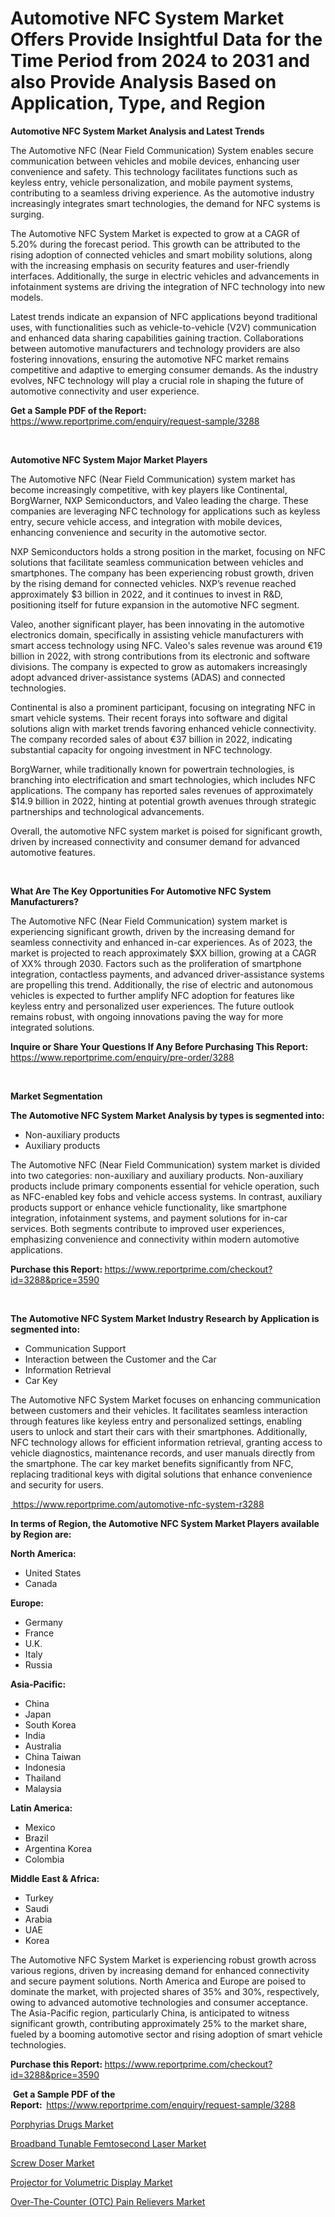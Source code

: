 <p><h1>Automotive NFC System Market Offers Provide Insightful Data for the Time Period from 2024 to 2031 and also Provide Analysis Based on Application, Type, and Region</h1></p><p><strong>Automotive NFC System Market Analysis and Latest Trends</strong></p>
<p><p>The Automotive NFC (Near Field Communication) System enables secure communication between vehicles and mobile devices, enhancing user convenience and safety. This technology facilitates functions such as keyless entry, vehicle personalization, and mobile payment systems, contributing to a seamless driving experience. As the automotive industry increasingly integrates smart technologies, the demand for NFC systems is surging.</p><p>The Automotive NFC System Market is expected to grow at a CAGR of 5.20% during the forecast period. This growth can be attributed to the rising adoption of connected vehicles and smart mobility solutions, along with the increasing emphasis on security features and user-friendly interfaces. Additionally, the surge in electric vehicles and advancements in infotainment systems are driving the integration of NFC technology into new models.</p><p>Latest trends indicate an expansion of NFC applications beyond traditional uses, with functionalities such as vehicle-to-vehicle (V2V) communication and enhanced data sharing capabilities gaining traction. Collaborations between automotive manufacturers and technology providers are also fostering innovations, ensuring the automotive NFC market remains competitive and adaptive to emerging consumer demands. As the industry evolves, NFC technology will play a crucial role in shaping the future of automotive connectivity and user experience.</p></p>
<p><strong>Get a Sample PDF of the Report:&nbsp;</strong> <a href="https://www.reportprime.com/enquiry/request-sample/3288?utm_campaign=31&utm_medium=2&utm_source=Github&utm_content=ia&utm_term=27112024&utm_id=automotive-nfc-system">https://www.reportprime.com/enquiry/request-sample/3288</a></p>
<p>&nbsp;</p>
<p><strong>Automotive NFC System Major Market Players</strong></p>
<p><p>The Automotive NFC (Near Field Communication) system market has become increasingly competitive, with key players like Continental, BorgWarner, NXP Semiconductors, and Valeo leading the charge. These companies are leveraging NFC technology for applications such as keyless entry, secure vehicle access, and integration with mobile devices, enhancing convenience and security in the automotive sector.</p><p>NXP Semiconductors holds a strong position in the market, focusing on NFC solutions that facilitate seamless communication between vehicles and smartphones. The company has been experiencing robust growth, driven by the rising demand for connected vehicles. NXP’s revenue reached approximately $3 billion in 2022, and it continues to invest in R&D, positioning itself for future expansion in the automotive NFC segment.</p><p>Valeo, another significant player, has been innovating in the automotive electronics domain, specifically in assisting vehicle manufacturers with smart access technology using NFC. Valeo's sales revenue was around €19 billion in 2022, with strong contributions from its electronic and software divisions. The company is expected to grow as automakers increasingly adopt advanced driver-assistance systems (ADAS) and connected technologies.</p><p>Continental is also a prominent participant, focusing on integrating NFC in smart vehicle systems. Their recent forays into software and digital solutions align with market trends favoring enhanced vehicle connectivity. The company recorded sales of about €37 billion in 2022, indicating substantial capacity for ongoing investment in NFC technology.</p><p>BorgWarner, while traditionally known for powertrain technologies, is branching into electrification and smart technologies, which includes NFC applications. The company has reported sales revenues of approximately $14.9 billion in 2022, hinting at potential growth avenues through strategic partnerships and technological advancements.</p><p>Overall, the automotive NFC system market is poised for significant growth, driven by increased connectivity and consumer demand for advanced automotive features.</p></p>
<p>&nbsp;</p>
<p><strong>What Are The Key Opportunities For Automotive NFC System Manufacturers?</strong></p>
<p><p>The Automotive NFC (Near Field Communication) system market is experiencing significant growth, driven by the increasing demand for seamless connectivity and enhanced in-car experiences. As of 2023, the market is projected to reach approximately $XX billion, growing at a CAGR of XX% through 2030. Factors such as the proliferation of smartphone integration, contactless payments, and advanced driver-assistance systems are propelling this trend. Additionally, the rise of electric and autonomous vehicles is expected to further amplify NFC adoption for features like keyless entry and personalized user experiences. The future outlook remains robust, with ongoing innovations paving the way for more integrated solutions.</p></p>
<p><strong>Inquire or Share Your Questions If Any Before Purchasing This Report:</strong> <a href="https://www.reportprime.com/enquiry/pre-order/3288?utm_campaign=31&utm_medium=2&utm_source=Github&utm_content=ia&utm_term=27112024&utm_id=automotive-nfc-system">https://www.reportprime.com/enquiry/pre-order/3288</a></p>
<p>&nbsp;</p>
<p><strong>Market Segmentation</strong></p>
<p><strong>The Automotive NFC System Market Analysis by types is segmented into:</strong></p>
<p><ul><li>Non-auxiliary products</li><li>Auxiliary products</li></ul></p>
<p><p>The Automotive NFC (Near Field Communication) system market is divided into two categories: non-auxiliary and auxiliary products. Non-auxiliary products include primary components essential for vehicle operation, such as NFC-enabled key fobs and vehicle access systems. In contrast, auxiliary products support or enhance vehicle functionality, like smartphone integration, infotainment systems, and payment solutions for in-car services. Both segments contribute to improved user experiences, emphasizing convenience and connectivity within modern automotive applications.</p></p>
<p><strong>Purchase this Report:&nbsp;</strong><a href="https://www.reportprime.com/checkout?id=3288&price=3590&utm_campaign=31&utm_medium=2&utm_source=Github&utm_content=ia&utm_term=27112024&utm_id=automotive-nfc-system">https://www.reportprime.com/checkout?id=3288&price=3590</a></p>
<p>&nbsp;</p>
<p><strong>The Automotive NFC System Market Industry Research by Application is segmented into:</strong></p>
<p><ul><li>Communication Support</li><li>Interaction between the Customer and the Car</li><li>Information Retrieval</li><li>Car Key</li></ul></p>
<p><p>The Automotive NFC System Market focuses on enhancing communication between customers and their vehicles. It facilitates seamless interaction through features like keyless entry and personalized settings, enabling users to unlock and start their cars with their smartphones. Additionally, NFC technology allows for efficient information retrieval, granting access to vehicle diagnostics, maintenance records, and user manuals directly from the smartphone. The car key market benefits significantly from NFC, replacing traditional keys with digital solutions that enhance convenience and security for users.</p></p>
<p><a href="https://www.reportprime.com/automotive-nfc-system-r3288?utm_campaign=31&utm_medium=2&utm_source=Github&utm_content=ia&utm_term=27112024&utm_id=automotive-nfc-system">&nbsp;https://www.reportprime.com/automotive-nfc-system-r3288</a></p>
<p><strong>In terms of Region, the Automotive NFC System Market Players available by Region are:</strong></p>
<p>
    <p> <strong> North America: </strong>
        <ul>
            <li>United States</li>
            <li>Canada</li>
        </ul>
        </p> 
    <p> <strong> Europe: </strong>
        <ul>
            <li>Germany</li>
            <li>France</li>
            <li>U.K.</li>
            <li>Italy</li>
            <li>Russia</li>
        </ul>
        </p> 
    <p> <strong> Asia-Pacific: </strong>
        <ul>
            <li>China</li>
            <li>Japan</li>
            <li>South Korea</li>
            <li>India</li>
            <li>Australia</li>
            <li>China Taiwan</li>
            <li>Indonesia</li>
            <li>Thailand</li>
            <li>Malaysia</li>
        </ul>
        </p> 
    <p> <strong> Latin America: </strong>
        <ul>
            <li>Mexico</li>
            <li>Brazil</li>
            <li>Argentina Korea</li>
            <li>Colombia</li>
        </ul>
        </p> 
    <p> <strong> Middle East & Africa: </strong>
        <ul>
            <li>Turkey</li>
            <li>Saudi</li>
            <li>Arabia</li>
            <li>UAE</li>
            <li>Korea</li>
        </ul>
    </p>
    </p>
<p><p>The Automotive NFC System Market is experiencing robust growth across various regions, driven by increasing demand for enhanced connectivity and secure payment solutions. North America and Europe are poised to dominate the market, with projected shares of 35% and 30%, respectively, owing to advanced automotive technologies and consumer acceptance. The Asia-Pacific region, particularly China, is anticipated to witness significant growth, contributing approximately 25% to the market share, fueled by a booming automotive sector and rising adoption of smart vehicle technologies.</p></p>
<p><strong>Purchase this Report: </strong><a href="https://www.reportprime.com/checkout?id=3288&price=3590&utm_campaign=31&utm_medium=2&utm_source=Github&utm_content=ia&utm_term=27112024&utm_id=automotive-nfc-system">https://www.reportprime.com/checkout?id=3288&price=3590</a></p>
<p>&nbsp;<strong>Get a Sample PDF of the Report:&nbsp;&nbsp;</strong><a href="https://www.reportprime.com/enquiry/request-sample/3288?utm_campaign=31&utm_medium=2&utm_source=Github&utm_content=ia&utm_term=27112024&utm_id=automotive-nfc-system">https://www.reportprime.com/enquiry/request-sample/3288</a></p>
<p><strong></strong></p>
<p><p><a href="https://issuu.com/reportprime-2/docs/porphyrias-drugs-market-size-2030.p_04cf74f27afd52?utm_campaign=31&utm_medium=2&utm_source=Github&utm_content=ia&utm_term=27112024&utm_id=automotive-nfc-system">Porphyrias Drugs Market</a></p><p><a href="https://github.com/MonroeBullock54/Market-Research-Report-List-1/blob/main/broadband-tunable-femtosecond-laser-market.md?utm_campaign=31&utm_medium=2&utm_source=Github&utm_content=ia&utm_term=27112024&utm_id=automotive-nfc-system">Broadband Tunable Femtosecond Laser Market</a></p><p><a href="https://www.linkedin.com/pulse/screw-doser-market-dynamics-application-types-emerging-e0xne?utm_campaign=31&utm_medium=2&utm_source=Github&utm_content=ia&utm_term=27112024&utm_id=automotive-nfc-system">Screw Doser Market</a></p><p><a href="https://github.com/shondapmbau/Market-Research-Report-List-1/blob/main/projector-for-volumetric-display-market.md?utm_campaign=31&utm_medium=2&utm_source=Github&utm_content=ia&utm_term=27112024&utm_id=automotive-nfc-system">Projector for Volumetric Display Market</a></p><p><a href="https://issuu.com/reportprime-2/docs/over-the-counter-otc-pain-relievers_1bcc68dfc7d0b6?utm_campaign=31&utm_medium=2&utm_source=Github&utm_content=ia&utm_term=27112024&utm_id=automotive-nfc-system">Over-The-Counter (OTC) Pain Relievers Market</a></p></p>